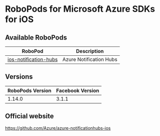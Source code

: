 # RoboPods for Microsoft Azure SDKs for iOS

## Available RoboPods

| RoboPod                                                | Description                               |
|--------------------------------------------------------|-------------------------------------------|
| [ios-notification-hubs](ios-notification-hubs/)        | Azure Notification Hubs                   |

## Versions

| RoboPods Version  | Facebook Version    |
|-------------------|---------------------|
| 1.14.0            | 3.1.1               |

## Official website

https://github.com/Azure/azure-notificationhubs-ios
